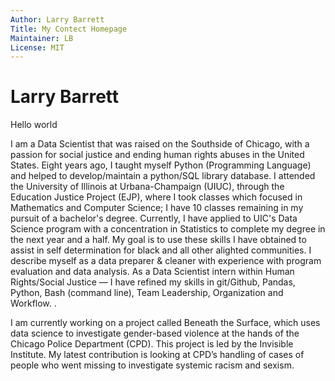 ```yaml
---
Author: Larry Barrett
Title: My Contect Homepage
Maintainer: LB
License: MIT
---
```

# Larry Barrett
Hello world

I am a Data Scientist that was raised on the Southside of Chicago, with a passion for social justice and ending human rights abuses in the United States. Eight years ago, I taught myself Python (Programming Language) and helped to develop/maintain a python/SQL library database. I attended the University of Illinois at Urbana-Champaign (UIUC), through the Education Justice Project (EJP), where I took classes which focused in Mathematics and Computer Science; I have 10 classes remaining in my pursuit of a bachelor's degree. Currently, I have applied to UIC's Data Science program with a concentration in Statistics to complete my degree in the next year and a half. My goal is to use these skills I have obtained to assist in self determination for black and all other alighted communities. I describe myself as a data preparer & cleaner with experience with program evaluation and data analysis. As a Data Scientist intern within Human Rights/Social Justice — I have refined my skills in git/Github, Pandas, Python, Bash (command line), Team Leadership, Organization and Workflow. .

I am currently working on a project called Beneath the Surface, which uses data science to investigate gender-based violence at the hands of the Chicago Police Department (CPD). This project is led by the Invisible Institute. My latest contribution is looking at CPD’s handling of cases of people who went missing to investigate systemic racism and sexism.
